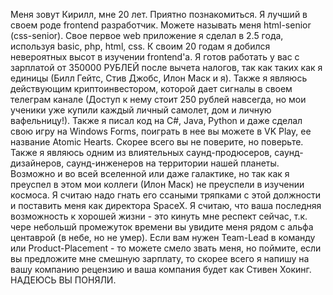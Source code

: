 Меня зовут Кирилл, мне 20 лет. Приятно познакомиться.
Я лучший в своем роде frontend разработчик.
Можете называть меня html-senior (css-senior). 
Свое первое web приложение я сделал в 2.5 года, используя basic, php, html, css. 
К своим 20 годам я добился невероятных высот в изучении frontend'а. 
Я готов работать у вас с зарплатой от 350000 РУБЛЕЙ после вычета налогов, так как таких как я единицы (Билл Гейтс, Стив Джобс, Илон Маск и я).
Также я являюсь действующим криптоинвестором, которой дает сигналы в своем телеграм канале (Доступ к нему стоит 250 рублей навсегда, но мои ученики уже купили каждый личный самолет, дом и личную вафельницу!). 
Также я писал код на C#, Java, Python и даже сделал свою игру на Windows Forms, поиграть в нее вы можете в VK Play, ее название Atomic Hearts. 
Скорее всего вы не поверите, но поверьте. 
Также я являюсь одним из влиятельных саунд-продюсеров, саунд-дизайнеров, саунд-инженеров на территории нашей планеты. Возможно и во всей вселенной или даже галактике, но так как я преуспел в этом мои коллеги (Илон Маск) не преуспели в изучении космоса. Я считаю надо гнать его ссаными тряпками с этой должности и поставить меня как директора SpaceX. Я считаю, что ваша последняя возможность к хорошей жизни - это кинуть мне респект сейчас, т.к. чере небольшй промежуток времени вы увидите меня рядом с альфа центаврой (в небе, но не умер). Если вам нужен Team-Lead в команду или Product-Placement - то можете смело звать меня, но поймите, если вы предложите мне смешную зарплату, то скорее всего я напишу на вашу компанию рецензию и ваша компания будет как Стивен Хокинг. НАДЕЮСЬ ВЫ ПОНЯЛИ. 

